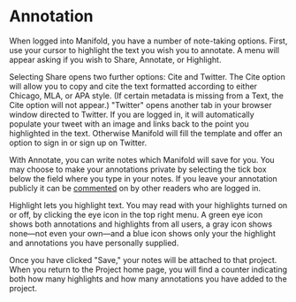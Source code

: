 # Annotation
When logged into Manifold, you have a number of note-taking options. First, use your cursor to highlight the text you wish you to annotate. A menu will appear asking if you wish to Share, Annotate, or Highlight.

Selecting Share opens two further options: Cite and Twitter. The Cite option will allow you to copy and cite the text formatted according to either Chicago, MLA, or APA style. (If certain metadata is missing from a Text, the Cite option will not appear.) "Twitter" opens another tab in your browser window directed to Twitter. If you are logged in, it will automatically populate your tweet with an image and links back to the point you highlighted in the text. Otherwise Manifold will fill the template and offer an option to sign in or sign up on Twitter.

With Annotate, you can write notes which Manifold will save for you. You may choose to make your annotations private by selecting the tick box below the field where you type in your notes. If you leave your annotation publicly it can be [commented](comments.md) on by other readers who are logged in.

Highlight lets you highlight text. You may read with your highlights turned on or off, by clicking the eye icon in the top right menu. A green eye icon shows both annotations and highlights from all users, a gray icon shows none—not even your own—and a blue icon shows only your the highlight and annotations you have personally supplied.

Once you have clicked "Save," your notes will be attached to that project. When you return to the Project home page, you will find a counter indicating both how many highlights and how many annotations you have added to the project.
